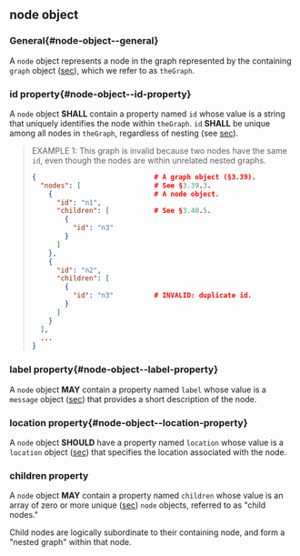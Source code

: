 ## node object

### General{#node-object--general}

A `node` object represents a node in the graph represented by the containing `graph` object ([sec](#graph-object)), which we refer to as `theGraph`.

### id property{#node-object--id-property}

A `node` object **SHALL** contain a property named `id` whose value is a string that uniquely identifies the node within `theGraph`. `id` **SHALL** be unique among all nodes in `theGraph`, regardless of nesting (see [sec](#children-property)).

> EXAMPLE 1: This graph is invalid because two nodes have the same `id`, even though the nodes are within unrelated nested graphs.
> 
> ```json
> {                             # A graph object (§3.39).
>   "nodes": [                  # See §3.39.3.
>     {                         # A node object.
>       "id": "n1",
>       "children": [           # See §3.40.5.
>         {
>           "id": "n3"
>         }
>       ]
>     },
>     {
>       "id": "n2",
>       "children": [
>         {
>           "id": "n3"          # INVALID: duplicate id.
>         }
>       ]
>     }
>   ],
>   ...
> }
> ```

### label property{#node-object--label-property}

A `node` object **MAY** contain a property named `label` whose value is a `message` object ([sec](#message-object)) that provides a short description of the node.

### location property{#node-object--location-property}

A `node` object **SHOULD** have a property named `location` whose value is a `location` object ([sec](#location-object)) that specifies the location associated with the node.

### children property

A `node` object **MAY** contain a property named `children` whose value is an array of zero or more unique ([sec](#array-properties-with-unique-values)) `node` objects, referred to as "child nodes."

Child nodes are logically subordinate to their containing node, and form a "nested graph" within that node.

